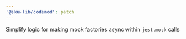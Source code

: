 ```yaml
---
'@sku-lib/codemod': patch
---
```


Simplify logic for making mock factories async within `jest.mock` calls
